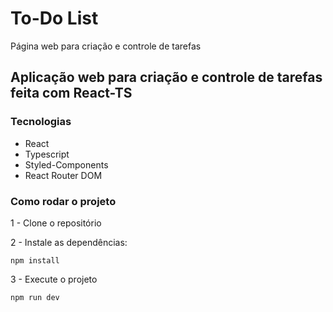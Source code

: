 # To-Do List
Página web para criação e controle de tarefas

## Aplicação web para criação e controle de tarefas feita com React-TS

### Tecnologias
- React
- Typescript
- Styled-Components
- React Router DOM

### Como rodar o projeto

1 - Clone o repositório

2 - Instale as dependências:
    
 ```npm install```

3 - Execute o projeto

```npm run dev```